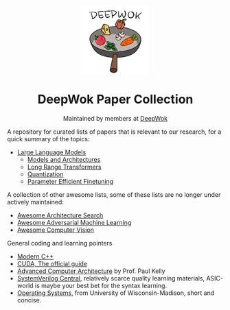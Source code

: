<br />
<div align="center">
  <a href="https://deepwok.github.io/">
    <img src="./images/deepwok.png" alt="Logo" width="160" height="160">
  </a>

  <h1 align="center">DeepWok Paper Collection</h1>
  <p align="center">
		Maintained by members at 
    <a href="https://deepwok.github.io/">DeepWok</a>
  </p>
</div>


A repository for curated lists of papers that is relevant to our research, for a quick summary of the topics:

- [Large Language Models](./llm)
  - [Models and Architectures](./llm/models.md)
  - [Long Range Transformers](./llm/long_range.md)
  - [Quantization](./llm/quantization.md)
  - [Parameter Efficient Finetuning](./llm/peft.md)


A collection of other awesome lists, some of these lists are no longer under actively maintained:

- [Awesome Architecture Search](https://github.com/markdtw/awesome-architecture-search)
- [Awesome Adversarial Machine Learning](https://github.com/yenchenlin/awesome-adversarial-machine-learning)
- [Awesome Computer Vision](https://github.com/jbhuang0604/awesome-computer-vision)

General coding and learning pointers 

- [Modern C++](https://changkun.de/modern-cpp/en-us/01-intro/)
- [CUDA, The official guide](https://docs.nvidia.com/cuda/cuda-c-programming-guide/index.html#)
- [Advanced Computer Architecture](https://www.imperial.ac.uk/computing/current-students/courses/60001/) by Prof. Paul Kelly
- [SystemVerilog Central](https://www.asic-world.com/systemverilog/index.html), relatively scarce quality learning materials, ASIC-world is maybe your best bet for the syntax learning.
- [Operating Systems](https://pages.cs.wisc.edu/~bart/537/lecturenotes/titlepage.html), from University of Wisconsin-Madison, short and concise.


